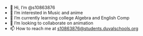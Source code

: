 - 👋 Hi, I’m @s10863876
- 👀 I’m interested in Music and anime
- 🌱 I’m currently learning college Algebra and English Comp
- 💞️ I’m looking to collaborate on animation
- 📫 How to reach me at s10863876@students.duvalschools.org

<!---
s10863876/s10863876 is a ✨ special ✨ repository because its `README.md` (this file) appears on your GitHub profile.
You can click the Preview link to take a look at your changes.
--->
